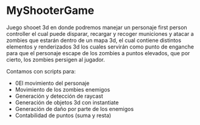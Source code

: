 # MyShooterGame

Juego shooet 3d en donde podremos manejar un personaje first person controller
el cual puede disparar, recargar y recoger municiones y atacar a zombies que estarán dentro de un
mapa 3d, el cual contiene distintos elementos y renderizados 3d los cuales servirán como punto
de enganche para que el personaje escape de los zombies a puntos elevados, que por cierto, los zombies
persigen al jugador.

Contamos con scripts para:

- 0El movimiento del personaje
- Movimiento de los zombies enemigos
- Generación y detección de raycast
- Generación de objetos 3d con instantiate
- Generación de daño por parte de los enemigos
- Contabilidad de puntos (suma y resta)
